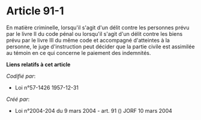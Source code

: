 # Article 91-1

En matière criminelle, lorsqu'il s'agit d'un délit contre les personnes prévu par le livre II du code pénal ou lorsqu'il
s'agit d'un délit contre les biens prévu par le livre III du même code et accompagné d'atteintes à la personne, le juge
d'instruction peut décider que la partie civile est assimilée au témoin en ce qui concerne le paiement des indemnités.

**Liens relatifs à cet article**

_Codifié par_:

  - Loi n°57-1426 1957-12-31

_Créé par_:

  - Loi n°2004-204 du 9 mars 2004 - art. 91 () JORF 10 mars 2004
